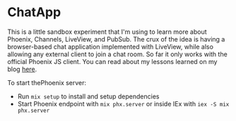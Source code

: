 # ChatApp

This is a little sandbox experiment that I'm using to learn more about Phoenix, Channels, LiveView, and PubSub. The crux of the idea is having a browser-based chat application implemented with LiveView, while also allowing any external client to join a chat room. So far it only works with the official Phoenix JS client. You can read about my lessons learned on my blog [here](https://shaka-n.github.io/).

To start thePhoenix server:

  * Run `mix setup` to install and setup dependencies
  * Start Phoenix endpoint with `mix phx.server` or inside IEx with `iex -S mix phx.server`


